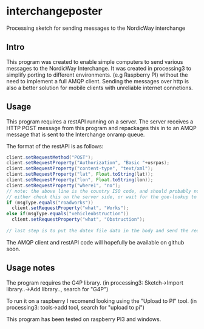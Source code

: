# interchangeposter
Processing sketch for sending messages to the NordicWay interchange

## Intro
This program was created to enable simple computers to send various messages to the NordicWay Interchange.
It was created in processing3 to simplify porting to different environments. (e.g Raspberry PI) without the need to implement a full AMQP client. Sending the messages over http is also a better solution for mobile clients with unreliable internet connetions.

## Usage
This program requires a restAPI running on a server. The server receives a HTTP POST message from this program and repackages this in to an AMQP message that is sent to the Interchange onramp queue. 

The format of the restAPI is as follows:
```java
client.setRequestMethod("POST");
client.setRequestProperty("Authorization", "Basic "+usrpas);
client.setRequestProperty("content-type", "text/xml");
client.setRequestProperty("lat", Float.toString(lat));
client.setRequestProperty("lon", Float.toString(lon));
client.setRequestProperty("where1", "no"); 
// note: the above line is the country ISO code, and should probably not be hard coded.
// either check this on the server side, or wait for the goe-lookup to be implemented on the interchange
if (msgType.equals("roadworks"))
  client.setRequestProperty("what", "Works"); 
else if(msgType.equals("vehicleobstruction"))
  client.setRequestProperty("what", "Obstruction");
  
// last step is to put the datex file data in the body and send the request.
```
The AMQP client and restAPI code will hopefully be available on github soon.

## Usage notes

The program requires the G4P library. (in processing3: Sketch->Import library..->Add library.., search for "G4P")

To run it on a raspberry I recomend looking using the "Upload to PI" tool. (in processing3: tools->add tool, search for "upload to pi")

This program has been tested on raspberry PI3 and windows.
